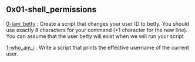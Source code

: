 ## 0x01-shell_permissions

[0-iam_betty](./0-iam_betty)  : Create a script that changes your user ID to betty. You should use exactly 8 characters for your command (+1 character for the new line). You can assume that the user betty will exist when we will run your script

[1-who_am_i](./1-who_am_i) : Write a script that prints the effective username of the current user.
